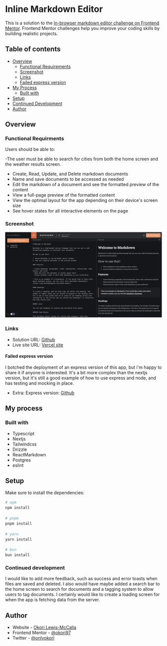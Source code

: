 # Inline Markdown Editor

This is a solution to the [In-browser markdown editor challenge on Frontend Mentor](https://www.frontendmentor.io/challenges/inbrowser-markdown-editor-r16TrrQX9). Frontend Mentor challenges help you improve your coding skills by building realistic projects.

## Table of contents

- [Overview](#overview)
  - [Functional Requirements](#functional-requirments)
  - [Screenshot](#screenshot)
  - [Links](#links)
  - [Failed express version](#failed-express-version)
- [My Process](#my-process)
  - [Built with](#built-with)
- [Setup](#setup)
- [Continued Development](#continued-development)
- [Author](#author)

## Overview

### Functional Requirments

Users should be able to:

-The user must be able to search for cities from both the home screen and the weather
results screen.

- Create, Read, Update, and Delete markdown documents
- Name and save documents to be accessed as needed
- Edit the markdown of a document and see the formatted preview of the content
- View a full-page preview of the formatted content
- View the optimal layout for the app depending on their device's screen size
- See hover states for all interactive elements on the page

### Screenshot

![Desktop](./public/desktop-darkmode-sidebar.png)

### Links

- Solution URL: [Github](https://github.com/okori97/markdown-editor)
- Live site URL: [Vercel site](https://markdown-editor-sable.vercel.app/)

#### Failed express version

I botched the deployment of an express version of this app, but i'm happy to share it if anyone is interested. It's a bit more complex than the nextjs version, but it's still a good example of how to use express and node, and has testing and mocking in place.

- Extra: Express version: [Github](https://github.com/okori97/full-stack-markdown-editor)

## My process

### Built with

- Typescript
- Nextjs
- Tailwindcss
- Drizzle
- ReactMarkdown
- Postgres
- eslint

## Setup

Make sure to install the dependencies:

```bash
# npm
npm install

# pnpm
pnpm install

# yarn
yarn install

# bun
bun install
```

### Continued development

I would like to add more feedback, such as success and error toasts when files are saved and deleted. I also would have maybe added a search bar to the home screen to search for documents and a tagging system to allow users to tag documents. I certainly would like to create a loading screen for when the app is fetching data from the server.

## Author

- Website - [Okori Lewis-McCalla](https://www.okori.com)
- Frontend Mentor - [@okori97](https://www.frontendmentor.io/profile/okori97)
- Twitter - [@onlyokori](https://www.twitter.com/onlyokori)
